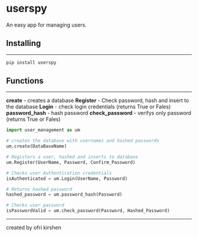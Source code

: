 # userspy

An easy app for managing users.

## Installing

---

```python
pip install userspy
```

## Functions

---

**create** - creates a database
**Register** - Check password, hash and insert to the database
**Login** - check login credentials (returns True or Fales)
**password_hash** - hash password
**check_password** - verifys only password (returns True or Fales)

```python
import user_management as um

# creates the database with usernames and hashed passwords
um.create(DataBaseName)

# Registers a user, hashed and inserts to database
um.Register(UserName, Password, Confirm_Password)

# Checks user Authentication credentials
isAuthenticated = um.Login(UserName, Password)

# Returns hashed password
hashed_password = um.password_hash(Password)

# Checks user password
isPasswordValid = um.check_password(Password, Hashed_Password)
```

---

created by ofri kirshen
